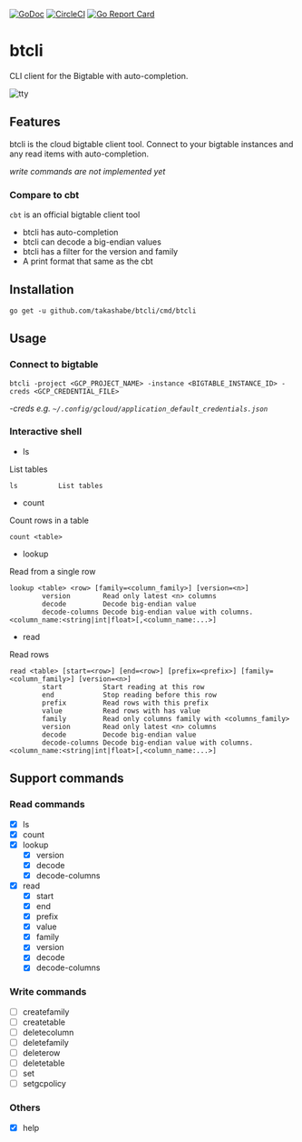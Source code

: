 [![GoDoc](https://godoc.org/github.com/takashabe/btcli?status.svg)](https://godoc.org/github.com/takashabe/btcli)
[![CircleCI](https://circleci.com/gh/takashabe/btcli.svg?style=shield)](https://circleci.com/gh/takashabe/btcli)
[![Go Report Card](https://goreportcard.com/badge/github.com/takashabe/btcli)](https://goreportcard.com/report/github.com/takashabe/btcli)

# btcli

CLI client for the Bigtable with auto-completion.

![tty](https://user-images.githubusercontent.com/681508/44247754-9ad3ea80-a221-11e8-9172-2cb709e1420a.gif)

## Features

btcli is the cloud bigtable client tool.  Connect to your bigtable instances and any read items with auto-completion.

_write commands are not implemented yet_

### Compare to cbt

`cbt` is an official bigtable client tool

- btcli has auto-completion
- btcli can decode a big-endian values
- btcli has a filter for the version and family
- A print format that same as the cbt

## Installation

```
go get -u github.com/takashabe/btcli/cmd/btcli
```

## Usage

### Connect to bigtable

```
btcli -project <GCP_PROJECT_NAME> -instance <BIGTABLE_INSTANCE_ID> -creds <GCP_CREDENTIAL_FILE>
```

_-creds e.g. `~/.config/gcloud/application_default_credentials.json`_

### Interactive shell

- ls

List tables

```
ls          List tables
```

- count

Count rows in a table

```
count <table>
```

- lookup

Read from a single row

```
lookup <table> <row> [family=<column_family>] [version=<n>]
        version        Read only latest <n> columns
        decode         Decode big-endian value
        decode-columns Decode big-endian value with columns. <column_name:<string|int|float>[,<column_name:...>]
```

- read

Read rows

```
read <table> [start=<row>] [end=<row>] [prefix=<prefix>] [family=<column_family>] [version=<n>]
        start          Start reading at this row
        end            Stop reading before this row
        prefix         Read rows with this prefix
        value          Read rows with has value
        family         Read only columns family with <columns_family>
        version        Read only latest <n> columns
        decode         Decode big-endian value
        decode-columns Decode big-endian value with columns. <column_name:<string|int|float>[,<column_name:...>]
```

## Support commands

### Read commands

- [x] ls
- [x] count
- [x] lookup
    - [x] version
    - [x] decode
    - [x] decode-columns
- [x] read
    - [x] start
    - [x] end
    - [x] prefix
    - [x] value
    - [x] family
    - [x] version
    - [x] decode
    - [x] decode-columns

### Write commands

- [ ] createfamily
- [ ] createtable
- [ ] deletecolumn
- [ ] deletefamily
- [ ] deleterow
- [ ] deletetable
- [ ] set
- [ ] setgcpolicy

### Others

- [x] help
